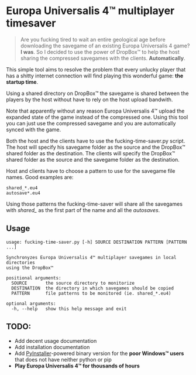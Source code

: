 Europa Universalis 4™ multiplayer timesaver
===========================================

> Are you fucking tired to wait an entire geological age before downloading the savegame of an existing Europa Universalis 4 game? **I was**. So I decided to use the power of DropBox™ to help the host sharing the compressed savegames with the clients. **Automatically**.

This simple tool aims to resolve the problem that every unlucky player that has a shitty internet connection will find playing this wonderful game: **the startup time**.

Using a shared directory on DropBox™ the savegame is shared between the players by the host without have to rely on the host upload bandwith.

Note that apparently without any reason Europa Universalis 4™ upload the expanded state of the game instead of the compressed one. Using this tool you can just use the compressed savegame and you are automatically synced with the game.

Both the host and the clients have to use the fucking-time-saver.py script. The host will specify his savegame folder as the source and the DropBox™ shared folder as the destination. The clients will specify the DropBox™ shared folder as the source and the savegame folder as the destination.

Host and clients have to choose a pattern to use for the savegame file names. Good examples are:

    shared_*.eu4
    autosave*.eu4

Using those patterns the fucking-time-saver will share all the savegames with *shared_* as the first part of the name and all the *autosaves*.

Usage
-----

    usage: fucking-time-saver.py [-h] SOURCE DESTINATION PATTERN [PATTERN ...]

    Synchronyzes Europa Universalis 4™ multiplayer savegames in local directories
    using the DropBox™

    positional arguments:
      SOURCE       the source directory to monitorize
      DESTINATION  the directory in which savegames should be copied
      PATTERN      file patterns to be monitored (ie. shared_*.eu4)

    optional arguments:
      -h, --help   show this help message and exit

TODO:
-----
 * Add decent usage documentation
 * Add installation documentation
 * Add [PyInstaller](https://github.com/pyinstaller/pyinstaller/wiki)-powered binary version for the **poor Windows™ users** that does not have neither python or pip
 * **Play Europa Universalis 4™ for thousands of hours**
